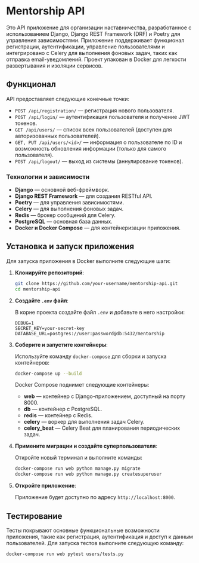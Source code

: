 # Mentorship API

Это API приложение для организации наставничества, разработанное с использованием Django, Django REST Framework (DRF) и Poetry для управления зависимостями. Приложение поддерживает функционал регистрации, аутентификации, управление пользователями и интегрировано с Celery для выполнения фоновых задач, таких как отправка email-уведомлений. Проект упакован в Docker для легкости развертывания и изоляции сервисов.

## Функционал

API предоставляет следующие конечные точки:

- `POST /api/registration/` — регистрация нового пользователя.
- `POST /api/login/` — аутентификация пользователя и получение JWT токенов.
- `GET /api/users/` — список всех пользователей (доступен для авторизованных пользователей).
- `GET, PUT /api/users/<id>/` — информация о пользователе по ID и возможность обновления информации (только для самого пользователя).
- `POST /api/logout/` — выход из системы (аннулирование токенов).

### Технологии и зависимости

- **Django** — основной веб-фреймворк.
- **Django REST Framework** — для создания RESTful API.
- **Poetry** — для управления зависимостями.
- **Celery** — для выполнения фоновых задач.
- **Redis** — брокер сообщений для Celery.
- **PostgreSQL** — основная база данных.
- **Docker и Docker Compose** — для контейнеризации приложения.

## Установка и запуск приложения

Для запуска приложения в Docker выполните следующие шаги:

1. **Клонируйте репозиторий**:

    ```bash
    git clone https://github.com/your-username/mentorship-api.git
    cd mentorship-api
    ```

2. **Создайте `.env` файл**:

    В корне проекта создайте файл `.env` и добавьте в него настройки:

    ```env
    DEBUG=1
    SECRET_KEY=your-secret-key
    DATABASE_URL=postgres://user:password@db:5432/mentorship
    ```

3. **Соберите и запустите контейнеры**:

    Используйте команду `docker-compose` для сборки и запуска контейнеров:

    ```bash
    docker-compose up --build
    ```

    Docker Compose поднимет следующие контейнеры:

    - **web** — контейнер с Django-приложением, доступный на порту 8000.
    - **db** — контейнер с PostgreSQL.
    - **redis** — контейнер с Redis.
    - **celery** — воркер для выполнения задач Celery.
    - **celery_beat** — Celery Beat для планирования периодических задач.

4. **Примените миграции и создайте суперпользователя**:

    Откройте новый терминал и выполните команды:

    ```bash
    docker-compose run web python manage.py migrate
    docker-compose run web python manage.py createsuperuser
    ```

5. **Откройте приложение**:

    Приложение будет доступно по адресу `http://localhost:8000`.

## Тестирование

Тесты покрывают основные функциональные возможности приложения, такие как регистрация, аутентификация и доступ к данным пользователей. Для запуска тестов выполните следующую команду:

```bash
docker-compose run web pytest users/tests.py
